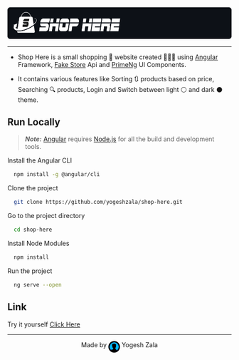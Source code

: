 <img src="src/assets/readme-logo.png" width=980>

<hr>

- Shop Here is a small shopping 🛒 website created 👨🏻‍💻 using [Angular](https://angular.io/) Framework, [Fake Store](https://fakestoreapi.com/) Api and [PrimeNg](https://www.primefaces.org/primeng/) UI Components.

- It contains various features like Sorting 🔃 products based on price, Searching 🔍 products, Login and Switch between light ⚪ and dark ⚫ theme.

## Run Locally

> **_Note:_** [Angular](https://angular.io/) requires [Node.js](https://nodejs.org/en/) for all the build and development tools.

Install the Angular CLI

```bash
  npm install -g @angular/cli
```

Clone the project

```bash
  git clone https://github.com/yogeshzala/shop-here.git
```

Go to the project directory

```bash
  cd shop-here
```

Install Node Modules

```bash
  npm install
```

Run the project

```bash
  ng serve --open
```

## Link

Try it yourself [Click Here](https://shophereapp.vercel.app/)

<hr>

<p align="center">
    Made by <img src="src/assets/profile-icon.png" width="26" align="top"> Yogesh Zala
</p>
